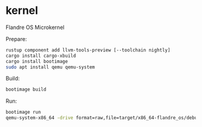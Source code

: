 # kernel
Flandre OS Microkernel


Prepare:
```bash
rustup component add llvm-tools-preview [--toolchain nightly]
cargo install cargo-xbuild
cargo install bootimage
sudo apt install qemu qemu-system
```

Build:
```bash
bootimage build
```

Run:
```bash
bootimage run
qemu-system-x86_64 -drive format=raw,file=target/x86_64-flandre_os/debug/bootimage-flandre_os_kernel.bin
```

